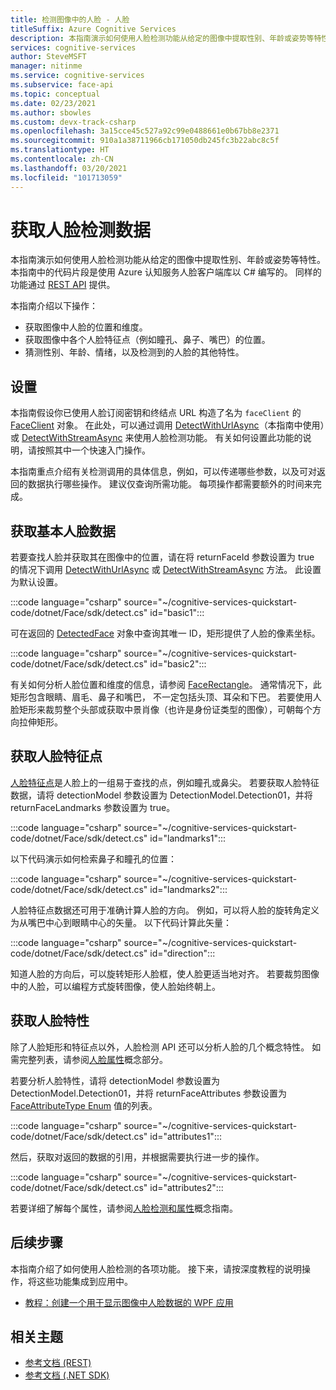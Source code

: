 ```yaml
---
title: 检测图像中的人脸 - 人脸
titleSuffix: Azure Cognitive Services
description: 本指南演示如何使用人脸检测功能从给定的图像中提取性别、年龄或姿势等特性。
services: cognitive-services
author: SteveMSFT
manager: nitinme
ms.service: cognitive-services
ms.subservice: face-api
ms.topic: conceptual
ms.date: 02/23/2021
ms.author: sbowles
ms.custom: devx-track-csharp
ms.openlocfilehash: 3a15cce45c527a92c99e0488661e0b67bb8e2371
ms.sourcegitcommit: 910a1a38711966cb171050db245fc3b22abc8c5f
ms.translationtype: HT
ms.contentlocale: zh-CN
ms.lasthandoff: 03/20/2021
ms.locfileid: "101713059"
---
```

# <a name="get-face-detection-data"></a>获取人脸检测数据

本指南演示如何使用人脸检测功能从给定的图像中提取性别、年龄或姿势等特性。 本指南中的代码片段是使用 Azure 认知服务人脸客户端库以 C# 编写的。 同样的功能通过 [REST API](https://westus.dev.cognitive.microsoft.com/docs/services/563879b61984550e40cbbe8d/operations/563879b61984550f30395236) 提供。

本指南介绍以下操作：

- 获取图像中人脸的位置和维度。
- 获取图像中各个人脸特征点（例如瞳孔、鼻子、嘴巴）的位置。
- 猜测性别、年龄、情绪，以及检测到的人脸的其他特性。

## <a name="setup"></a>设置

本指南假设你已使用人脸订阅密钥和终结点 URL 构造了名为 `faceClient` 的 [FaceClient](/dotnet/api/microsoft.azure.cognitiveservices.vision.face.faceclient) 对象。 在此处，可以通过调用 [DetectWithUrlAsync](/dotnet/api/microsoft.azure.cognitiveservices.vision.face.faceoperationsextensions.detectwithurlasync)（本指南中使用）或 [DetectWithStreamAsync](/dotnet/api/microsoft.azure.cognitiveservices.vision.face.faceoperationsextensions.detectwithstreamasync) 来使用人脸检测功能。 有关如何设置此功能的说明，请按照其中一个快速入门操作。

本指南重点介绍有关检测调用的具体信息，例如，可以传递哪些参数，以及可对返回的数据执行哪些操作。 建议仅查询所需功能。 每项操作都需要额外的时间来完成。

## <a name="get-basic-face-data"></a>获取基本人脸数据

若要查找人脸并获取其在图像中的位置，请在将 returnFaceId 参数设置为 true 的情况下调用 [DetectWithUrlAsync](/dotnet/api/microsoft.azure.cognitiveservices.vision.face.faceoperationsextensions.detectwithurlasync) 或 [DetectWithStreamAsync](/dotnet/api/microsoft.azure.cognitiveservices.vision.face.faceoperationsextensions.detectwithstreamasync) 方法。 此设置为默认设置。

:::code language="csharp" source="~/cognitive-services-quickstart-code/dotnet/Face/sdk/detect.cs" id="basic1":::

可在返回的 [DetectedFace](/dotnet/api/microsoft.azure.cognitiveservices.vision.face.models.detectedface) 对象中查询其唯一 ID，矩形提供了人脸的像素坐标。

:::code language="csharp" source="~/cognitive-services-quickstart-code/dotnet/Face/sdk/detect.cs" id="basic2":::

有关如何分析人脸位置和维度的信息，请参阅 [FaceRectangle](/dotnet/api/microsoft.azure.cognitiveservices.vision.face.models.facerectangle)。 通常情况下，此矩形包含眼睛、眉毛、鼻子和嘴巴， 不一定包括头顶、耳朵和下巴。 若要使用人脸矩形来裁剪整个头部或获取中景肖像（也许是身份证类型的图像），可朝每个方向拉伸矩形。

## <a name="get-face-landmarks"></a>获取人脸特征点

[人脸特征点](../concepts/face-detection.md#face-landmarks)是人脸上的一组易于查找的点，例如瞳孔或鼻尖。 若要获取人脸特征数据，请将 detectionModel 参数设置为 DetectionModel.Detection01，并将 returnFaceLandmarks 参数设置为 true。

:::code language="csharp" source="~/cognitive-services-quickstart-code/dotnet/Face/sdk/detect.cs" id="landmarks1":::

以下代码演示如何检索鼻子和瞳孔的位置：

:::code language="csharp" source="~/cognitive-services-quickstart-code/dotnet/Face/sdk/detect.cs" id="landmarks2":::

人脸特征点数据还可用于准确计算人脸的方向。 例如，可以将人脸的旋转角定义为从嘴巴中心到眼睛中心的矢量。 以下代码计算此矢量：

:::code language="csharp" source="~/cognitive-services-quickstart-code/dotnet/Face/sdk/detect.cs" id="direction":::

知道人脸的方向后，可以旋转矩形人脸框，使人脸更适当地对齐。 若要裁剪图像中的人脸，可以编程方式旋转图像，使人脸始终朝上。

## <a name="get-face-attributes"></a>获取人脸特性

除了人脸矩形和特征点以外，人脸检测 API 还可以分析人脸的几个概念特性。 如需完整列表，请参阅[人脸属性](../concepts/face-detection.md#attributes)概念部分。

若要分析人脸特性，请将 detectionModel 参数设置为 DetectionModel.Detection01，并将 returnFaceAttributes 参数设置为 [FaceAttributeType Enum](/dotnet/api/microsoft.azure.cognitiveservices.vision.face.models.faceattributetype) 值的列表。

:::code language="csharp" source="~/cognitive-services-quickstart-code/dotnet/Face/sdk/detect.cs" id="attributes1":::

然后，获取对返回的数据的引用，并根据需要执行进一步的操作。

:::code language="csharp" source="~/cognitive-services-quickstart-code/dotnet/Face/sdk/detect.cs" id="attributes2":::

若要详细了解每个属性，请参阅[人脸检测和属性](../concepts/face-detection.md)概念指南。

## <a name="next-steps"></a>后续步骤

本指南介绍了如何使用人脸检测的各项功能。 接下来，请按深度教程的说明操作，将这些功能集成到应用中。

- [教程：创建一个用于显示图像中人脸数据的 WPF 应用](../Tutorials/FaceAPIinCSharpTutorial.md)

## <a name="related-topics"></a>相关主题

- [参考文档 (REST)](https://westus.dev.cognitive.microsoft.com/docs/services/563879b61984550e40cbbe8d/operations/563879b61984550f30395236)
- [参考文档 (.NET SDK)](/dotnet/api/overview/azure/cognitiveservices/client/faceapi)
